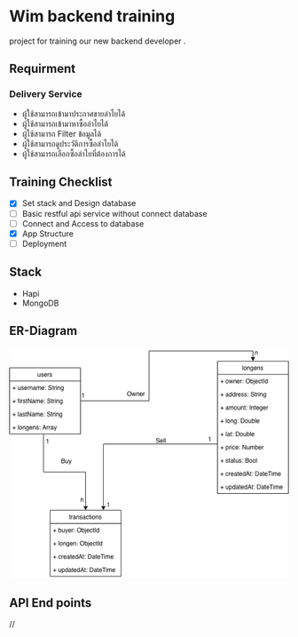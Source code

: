 # Wim backend training
project for training our new backend developer .

## Requirment 
### Delivery Service
 - ผู้ใช้สามารถเข้ามาประกาศขายลำไยได้
 - ผู้ใช้สามารถเข้ามาหาซื้อลำไยได้
 - ผู้ใช้สามารถ Filter ข้อมูลได้
 - ผู้ใช้สามารถดูประวัติการซื้อลำไยได้
 - ผู้ใช้สามารถเลือกซื้อลำไยที่ต้องการได้

## Training Checklist 
 - [x] Set stack and Design database
 - [ ] Basic restful api service without connect database
 - [ ] Connect and Access to database
 - [x] App Structure
 - [ ] Deployment
 
## Stack
 - Hapi
 - MongoDB
 
## ER-Diagram
![Alt text](ER/Longen-ER.png?raw=true "ER diagram")


## API End points
//

